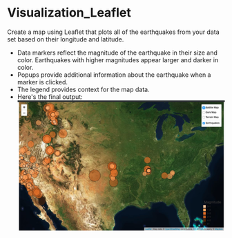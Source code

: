 # Visualization_Leaflet

Create a map using Leaflet that plots all of the earthquakes from your data set based on their longitude and latitude.
* Data markers reflect the magnitude of the earthquake in their size and color. Earthquakes with higher magnitudes appear larger and darker in color.
* Popups provide additional information about the earthquake when a marker is clicked.
* The legend provides context for the map data.
* Here's the final output:
![Screenshot](EarthQuake_Leaflet.png)
